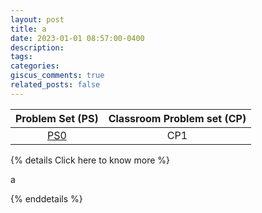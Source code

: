 ```yaml
---
layout: post
title: a
date: 2023-01-01 08:57:00-0400
description: 
tags: 
categories: 
giscus_comments: true
related_posts: false
---
```


| Problem Set (PS) | Classroom Problem set (CP) |
| :-----------: | :------------: |
| [PS0](https://jpsaha.github.io/MOTP/assets/pdf/MOPSS/PS0B24Aug.pdf)      |    CP1    | 

{% details Click here to know more %}

a

{% enddetails %}